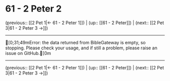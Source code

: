 # 61 - 2 Peter 2

(previous:: [[2 Pet 1|← 61 - 2 Peter 1]]) | (up:: [[61 - 2 Peter]]) | (next:: [[2 Pet 3|61 - 2 Peter 3 →]])

***
[0;31;49mError: the data returned from BibleGateway is empty, so stopping. Please check your usage, and if still a problem, please raise an issue on GitHub.[0m

***

(previous:: [[2 Pet 1|← 61 - 2 Peter 1]]) | (up:: [[61 - 2 Peter]]) | (next:: [[2 Pet 3|61 - 2 Peter 3 →]])

